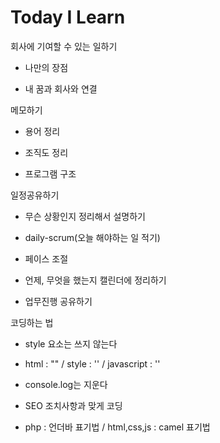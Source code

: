 # Today I Learn

회사에 기여할 수 있는 일하기
- 나만의 장점

- 내 꿈과 회사와 연결

메모하기
- 용어 정리

- 조직도 정리

- 프로그램 구조


일정공유하기
- 무슨 상황인지 정리해서 설명하기

- daily-scrum(오늘 해야하는 일 적기)

- 페이스 조절

- 언제, 무엇을 했는지 캘린더에 정리하기

- 업무진행 공유하기


코딩하는 법
- style 요소는 쓰지 않는다

- html : "" / style : '' / javascript : ''

- console.log는 지운다

- SEO 조치사항과 맞게 코딩

- php : 언더바 표기법 / html,css,js : camel 표기법

